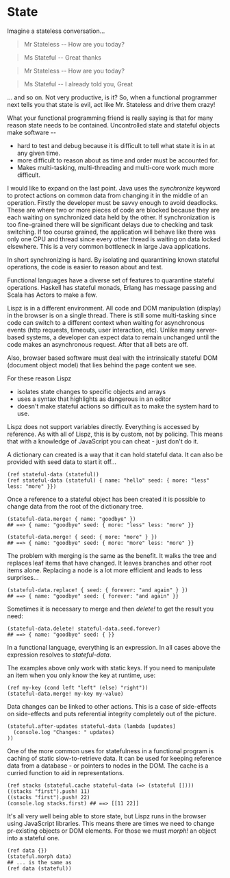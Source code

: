 # State

Imagine a stateless conversation...

> Mr Stateless -- How are you today?

> Ms Stateful -- Great thanks

> Mr Stateless -- How are you today?

> Ms Stateful -- I already told you, Great

... and so on. Not very productive, is it? So, when a functional programmer next tells you that state is evil, act like Mr. Stateless and drive them crazy!

What your functional programming friend is really saying is that for many reason state needs to be contained. Uncontrolled state and stateful objects make software --

* hard to test and debug because it is difficult to tell what state it is in at any given time.
* more difficult to reason about as time and order must be accounted for.
* Makes multi-tasking, multi-threading and multi-core work much more difficult.

I would like to expand on the last point. Java uses the _synchronize_ keyword to protect actions on common data from changing it in the middle of an operation. Firstly the developer must be savvy enough to avoid deadlocks. These are where two or more pieces of code are blocked because they are each waiting on synchronized data held by the other. If synchronization is too fine-grained there will be significant delays due to checking and task switching. If too course grained, the application will behave like there was only one CPU and thread since every other thread is waiting on data locked elsewhere. This is a very common bottleneck in large Java applications.

In short synchronizing is hard. By isolating and quarantining known stateful operations, the code is easier to reason about and test.

Functional languages have a diverse set of features to quarantine stateful operations. Haskell has stateful monads, Erlang has message passing and Scala has Actors to make a few.

Lispz is in a different environment. All code and DOM manipulation (display) in the browser is on a single thread. There is still some multi-tasking since code can switch to a different context when waiting for asynchronous events (http requests, timeouts, user interaction, etc). Unlike many server-based systems, a developer can expect data to remain unchanged until the code makes an asynchronous request. After that all bets are off.

Also, browser based software must deal with the intrinsically stateful DOM (document object model) that lies behind the page content we see.

For these reason Lispz

* isolates state changes to specific objects and arrays
* uses a syntax that highlights as dangerous in an editor
* doesn't make stateful actions so difficult as to make the system hard to use.

Lispz does not support variables directly. Everything is accessed by reference. As with all of Lispz, this is by custom, not by policing. This means that with a knowledge of JavaScript you can cheat - just don't do it.

A dictionary can created is a way that it can hold stateful data. It can also be provided with seed data to start it off...

    (ref stateful-data (stateful))
    (ref stateful-data (stateful) { name: "hello" seed: { more: "less" less: "more" }})

Once a reference to a stateful object has been created it is possible to change data from the root of the dictionary tree.

    (stateful-data.merge! { name: "goodbye" })
    ## ==> { name: "goodbye" seed: { more: "less" less: "more" }}

    (stateful-data.merge! { seed: { more: "more" } })
    ## ==> { name: "goodbye" seed: { more: "more" less: "more" }}

The problem with merging is the same as the benefit. It walks the tree and replaces leaf items that have changed. It leaves branches and other root items alone. Replacing a node is a lot more efficient and leads to less surprises...

    (stateful-data.replace! { seed: { forever: "and again" } })
    ## ==> { name: "goodbye" seed: { forever: "and again" }}

Sometimes it is necessary to merge and then _delete!_ to get the result you need:

    (stateful-data.delete! stateful-data.seed.forever)
    ## ==> { name: "goodbye" seed: { }}

In a functional language, everything is an expression. In all cases above the expression resolves to _stateful-data_.

The examples above only work with static keys. If you need to manipulate an item when you only know the key at runtime, use:

    (ref my-key (cond left "left" (else) "right"))
    (stateful-data.merge! my-key my-value)

Data changes can be linked to other actions. This is a case of side-effects on side-effects and puts referential integrity completely out of the picture.

    (stateful.after-updates stateful-data (lambda [updates]
      (console.log "Changes: " updates)
    ))

One of the more common uses for statefulness in a functional program is caching of static slow-to-retrieve data. It can be used for keeping reference data from a database - or pointers to nodes in the DOM. The cache is a curried function to aid in representations.

    (ref stacks (stateful.cache stateful-data (=> (stateful [])))
    ((stacks "first").push! 11)
    ((stacks "first").push! 22)
    (console.log stacks.first) ## ==> [[11 22]]

It's all very well being able to store state, but Lispz runs in the browser using JavaScript libraries. This means there are times we need to change pr-existing objects or DOM elements. For those we must _morph!_ an object into a stateful one.

    (ref data {})
    (stateful.morph data)
    ## ... is the same as
    (ref data (stateful))
